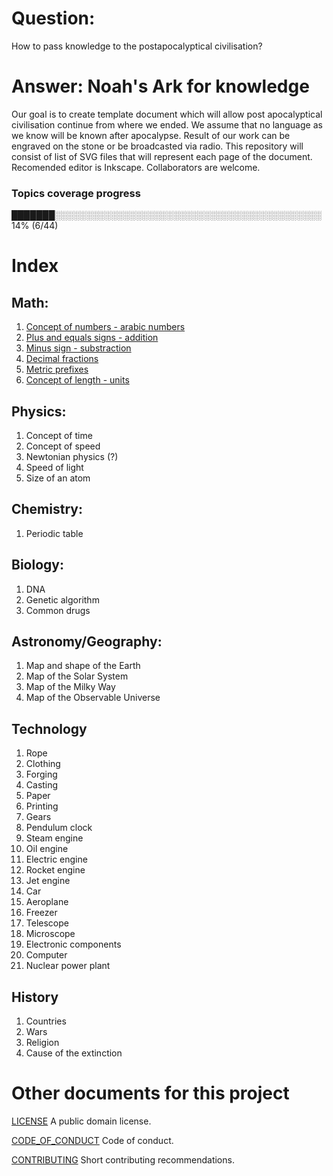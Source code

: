 # Question:
How to pass knowledge to the postapocalyptical civilisation?

# Answer: Noah's Ark for knowledge
Our goal is to create template document which will allow post apocalyptical civilisation continue from where we ended. We assume that no language as we know will be known after apocalypse. Result of our work can be engraved on the stone or be broadcasted via radio. This repository will consist of list of SVG files that will represent each page of the document. Recomended editor is Inkscape. Collaborators are welcome. 

### Topics coverage progress
███████░░░░░░░░░░░░░░░░░░░░░░░░░░░░░░░░░░░░░░░░░░░ 14% (6/44)

# Index
## Math:

1. [Concept of numbers - arabic numbers](Math/1.%20Concept%20of%20numbers%20-%20arabic%20numbers.svg)
2. [Plus and equals signs - addition](Math/2.%20Plus%20and%20equals%20signs%20-%20addition.svg)
3. [Minus sign - substraction](Math/3.%20Minus%20sign%20-%20substraction.svg)
4. [Decimal fractions](Math/4.%20Decimal%20fractions.svg)
5. [Metric prefixes](Math/5.%20Metric%20prefixes.svg)
6. [Concept of length - units](Math/6.%20Concept%20of%20length%20-%20units.svg)

## Physics:

1. Concept of time
2. Concept of speed
3. Newtonian physics (?)
4. Speed of light
5. Size of an atom

## Chemistry:

1. Periodic table

## Biology:

1. DNA
2. Genetic algorithm
3. Common drugs

## Astronomy/Geography:

1. Map and shape of the Earth
2. Map of the Solar System
3. Map of the Milky Way
4. Map of the Observable Universe

## Technology

1. Rope
2. Clothing
3. Forging
4. Casting
5. Paper
6. Printing
7. Gears
8. Pendulum clock
9. Steam engine
10. Oil engine
11. Electric engine
12. Rocket engine
13. Jet engine
14. Car
15. Aeroplane
16. Freezer
17. Telescope
18. Microscope
19. Electronic components
20. Computer
21. Nuclear power plant 

## History

1. Countries
2. Wars
3. Religion
4. Cause of the extinction

# Other documents for this project
[LICENSE](LICENSE) A public domain license.

[CODE_OF_CONDUCT](CODE_OF_CONDUCT.md) Code of conduct.

[CONTRIBUTING](CONTRIBUTING.md) Short contributing recommendations.

